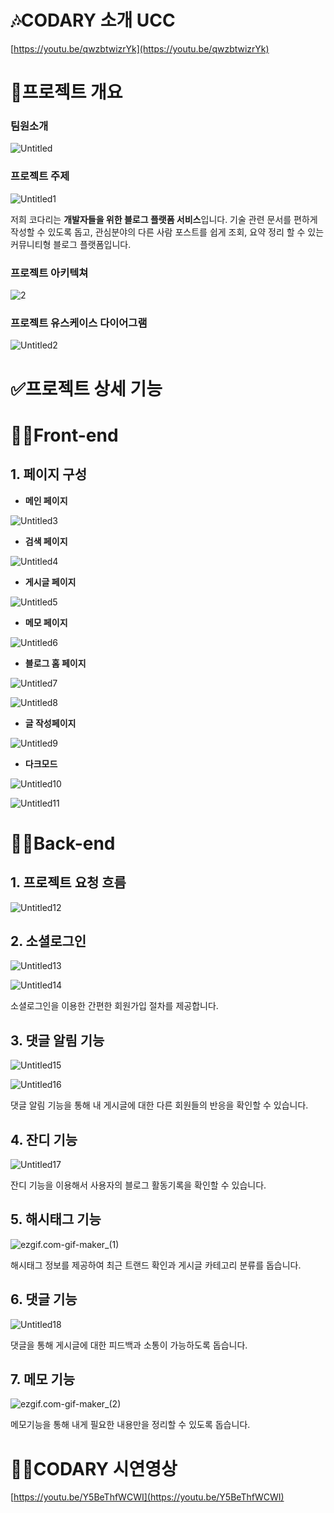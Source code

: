 # 🎶CODARY 소개 UCC

[https://youtu.be/qwzbtwizrYk](https://youtu.be/qwzbtwizrYk)

# 📝프로젝트 개요

### 팀원소개

![Untitled](./image/Untitled.png)

### **프로젝트 주제**

![Untitled1](./image/Untitled1.png)

저희 코다리는 **개발자들을 위한 블로그 플랫폼 서비스**입니다. 
기술 관련 문서를 편하게 작성할 수 있도록 돕고, 관심분야의 다른 사람 포스트를 쉽게 조회, 
요약 정리 할 수 있는 커뮤니티형 블로그 플랫폼입니다.

### 프로젝트 아키텍쳐

![2](./image/2.png)

### **프로젝트 유스케이스 다이어그램**

![Untitled2](./image/Untitled2.png)

# ✅프로젝트 상세 기능

# 👨‍💻Front-end

## 1. 페이지 구성

- **메인 페이지**

![Untitled3](./image/Untitled3.png)

- **검색 페이지**

![Untitled4](./image/Untitled4.png)

- **게시글 페이지**

![Untitled5](./image/Untitled5.png)

- **메모 페이지**

![Untitled6](./image/Untitled6.png)

- **블로그 홈 페이지**

![Untitled7](./image/Untitled7.png)

![Untitled8](./image/Untitled8.png)

- **글 작성페이지**

![Untitled9](./image/Untitled9.png)

- **다크모드**

![Untitled10](./image/Untitled10.png)

![Untitled11](./image/Untitled11.png)

# 👩‍💻Back-end

## 1. 프로젝트 요청 흐름

![Untitled12](./image/Untitled12.png)

## 2. 소셜로그인

![Untitled13](./image/Untitled13.png)

![Untitled14](./image/Untitled14.png)

소셜로그인을 이용한 간편한 회원가입 절차를 제공합니다.

## 3. 댓글 알림 기능

![Untitled15](./image/Untitled15.png)

![Untitled16](./image/Untitled16.png)

댓글 알림 기능을 통해 내 게시글에 대한 다른 회원들의 반응을 확인할 수 있습니다. 

## 4. 잔디 기능

![Untitled17](./image/Untitled17.png)

잔디 기능을 이용해서 사용자의 블로그 활동기록을 확인할 수 있습니다. 

## 5. 해시태그 기능

![ezgif.com-gif-maker_(1)](./image/ezgif.com-gif-maker_(1).gif)

해시태그 정보를 제공하여 최근 트랜드 확인과 게시글 카테고리 분류를 돕습니다.

## 6. 댓글 기능

![Untitled18](./image/Untitled18.png)

댓글을 통해 게시글에 대한 피드백과 소통이 가능하도록 돕습니다.

## 7. 메모 기능

![ezgif.com-gif-maker_(2)](./image/ezgif.com-gif-maker_(2).gif)

메모기능을 통해 내게 필요한 내용만을 정리할 수 있도록 돕습니다.

# 👨‍💻CODARY 시연영상

[https://youtu.be/Y5BeThfWCWI](https://youtu.be/Y5BeThfWCWI)
